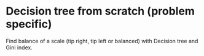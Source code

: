 # Decision tree from scratch (problem specific)

Find balance of a scale (tip right, tip left or balanced) with Decision tree and Gini index.

